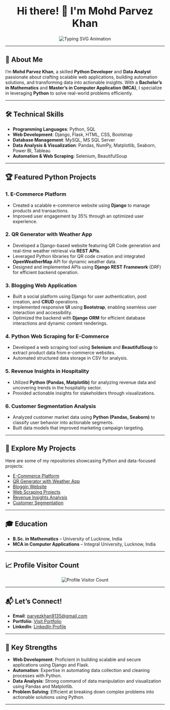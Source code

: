<!-- Header Section -->
<h1 align="center" style="font-size: 32px;">Hi there! 👋 I'm Mohd Parvez Khan</h1>
<p align="center">
  <img 
    src="https://readme-typing-svg.herokuapp.com?color=F7B801&size=22&center=true&vCenter=true&width=700&lines=Welcome+to+My+Portfolio!;Python+Developer+and+Data+Analyst;Creating+Scalable+Web+and+Data+Solutions;Mastering+Data+Insights+with+Python" 
    alt="Typing SVG Animation" 
  />
</p>

---

## 🌟 About Me

I’m **Mohd Parvez Khan**, a skilled **Python Developer** and **Data Analyst** passionate about crafting scalable web applications, building automation solutions, and transforming data into actionable insights. With a **Bachelor’s in Mathematics** and **Master’s in Computer Application (MCA)**, I specialize in leveraging **Python** to solve real-world problems efficiently.

---

## 🛠️ Technical Skills

- **Programming Languages**: Python, SQL  
- **Web Development**: Django, Flask, HTML, CSS, Bootstrap  
- **Database Management**: MySQL, MS SQL Server  
- **Data Analysis & Visualization**: Pandas, NumPy, Matplotlib, Seaborn, Power BI, Tableau  
- **Automation & Web Scraping**: Selenium, BeautifulSoup  

---

## 🏆 Featured Python Projects

### **1. E-Commerce Platform**  
- Created a scalable e-commerce website using **Django** to manage products and transactions.
- Improved user engagement by 35% through an optimized user experience.

### **2. QR Generator with Weather App**  
- Developed a Django-based website featuring QR Code generation and real-time weather retrieval via **REST** **APIs**. 
- Leveraged Python libraries for QR code creation and integrated **OpenWeatherMap** API for dynamic weather data. 
- Designed and implemented APIs using **Django** **REST** **Framework** (DRF) for efficient backend operation. 

### **3. Blogging Web Application**  
- Built a social platform using Django for user authentication, post creation, and **CRUD** operations. 
- Implemented responsive **UI** using **Bootstrap**, enabling seamless user interaction and accessibility. 
- Optimized the backend with **Django** **ORM** for efficient database interactions and dynamic content renderings.

### **4. Python Web Scraping for E-Commerce**  
- Developed a web scraping tool using **Selenium** and **BeautifulSoup** to extract product data from e-commerce websites.
- Automated structured data storage in CSV for analysis.

### **5. Revenue Insights in Hospitality**  
- Utilized **Python (Pandas, Matplotlib)** for analyzing revenue data and uncovering trends in the hospitality sector.
- Provided actionable insights for stakeholders through visualizations.

### **6. Customer Segmentation Analysis**  
- Analyzed customer market data using **Python (Pandas, Seaborn)** to classify user behavior into actionable segments.
- Built data models that improved marketing campaign targeting.


---

## 📂 Explore My Projects

Here are some of my repositories showcasing Python and data-focused projects:  

- [E-Commerce Platform](https://github.com/parvez-k0/The-Fashion-Matrix-Ecommerce-Website)
- [QR Generator with Weather App]([https://github.com/parvez-k0/QR-Generator-with-weather-app](https://github.com/parvez-k0/QR_generator-Weather_app))  
- [Bloggin Website]([https://github.com/parvez-k0/Bloggin-website](https://github.com/parvez-k0/Blogging-Website))  
- [Web Scraping Projects]([https://github.com/parvez-k0/Web-Scraping](https://github.com/parvez-k0/WebScraping))  
- [Revenue Insights Analysis]([https://github.com/parvez-k0/Revenue-Insights](https://github.com/parvez-k0/Revenue-Insights-in-hospitality-domain))  
- [Customer Segmentation]([https://github.com/parvez-k0/Customer-Segmentation](https://github.com/parvez-k0/Customer-Segmentation))  

---

## 🎓 Education

- **B.Sc. in Mathematics** – University of Lucknow, India  
- **MCA in Computer Applications** – Integral University, Lucknow, India  

---

## 📈 Profile Visitor Count
<p align="center">
  <img src="https://profile-counter.glitch.me/{parvez-k0}/count.svg" alt="Profile Visitor Count" />
</p>

---

## 📬 Let’s Connect!

- **Email**: [parvezkhan9135@gmail.com](mailto:parvezkhan9135@gmail.com)  
- **Portfolio**: [Visit Portfolio](https://bit.ly/Parvez-khan-portfolio)  
- **LinkedIn**: [LinkedIn Profile](https://www.linkedin.com/in/parvez-khan10)  

---

## 💼 Key Strengths
- **Web Development**: Proficient in building scalable and secure applications using Django and Flask.  
- **Automation**: Expertise in automating data collection and cleaning processes with Python.  
- **Data Analysis**: Strong command of data manipulation and visualization using Pandas and Matplotlib.  
- **Problem Solving**: Efficient at breaking down complex problems into actionable solutions using Python.  

---

